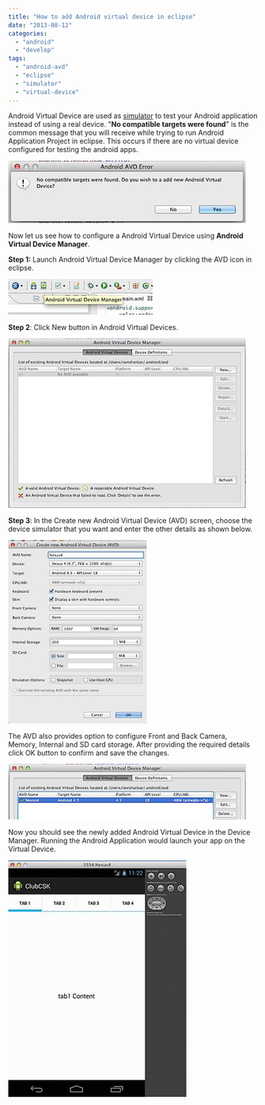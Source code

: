 ```yaml
---
title: "How to add Android virtual device in eclipse"
date: "2013-08-12"
categories: 
  - "android"
  - "develop"
tags: 
  - "android-avd"
  - "eclipse"
  - "simulator"
  - "virtual-device"
---
```


Android Virtual Device are used as [simulator](https://rshankar.com/2013/03/02/xcodes-ios-simulator-for-iphone-and-ipad/) to test your Android application instead of using a real device. "**No compatible targets were found**" is the common message that you will receive while trying to run Android Application Project in eclipse. This occurs if there are no virtual device configured for testing the android apps.

![201308121619.jpg](images/201308121619.jpg)

Now let us see how to configure a Android Virtual Device using **Android Virtual Device Manager**.

**Step 1:** Launch Android Virtual Device Manager by clicking the AVD icon in eclipse.

![201308121631.jpg](images/201308121631.jpg)

**Step 2**: Click New button in Android Virtual Devices.

![201308121632.jpg](images/201308121632.jpg)

**Step 3**: In the Create new Android Virtual Device (AVD) screen, choose the device simulator that you want and enter the other details as shown below.

![201308121634.jpg](images/201308121634.jpg)

The AVD also provides option to configure Front and Back Camera, Memory, Internal and SD card storage. After providing the required details click OK button to confirm and save the changes.

![201308121638.jpg](images/201308121638.jpg)

Now you should see the newly added Android Virtual Device in the Device Manager. Running the Android Application would launch your app on the Virtual Device.

![201308121654.jpg](images/201308121654.jpg)
